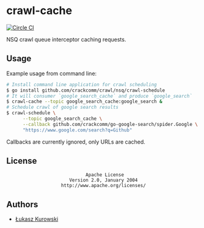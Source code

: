 # crawl-cache

[![Circle CI](https://img.shields.io/circleci/project/crackcomm/crawl-cache.svg)](https://circleci.com/gh/crackcomm/crawl-cache)

NSQ crawl queue interceptor caching requests.

## Usage

Example usage from command line:

```sh
# Install command line application for crawl scheduling
$ go install github.com/crackcomm/crawl/nsq/crawl-schedule
# It will consumer `google_search_cache` and produce `google_search`
$ crawl-cache --topic google_search_cache:google_search &
# Schedule crawl of google search results
$ crawl-schedule \
      --topic google_search_cache \
      --callback github.com/crackcomm/go-google-search/spider.Google \
      "https://www.google.com/search?q=Github"
```

Callbacks are currently ignored, only URLs are cached.

## License

                                 Apache License
                           Version 2.0, January 2004
                        http://www.apache.org/licenses/

## Authors

* [Łukasz Kurowski](https://github.com/crackcomm)
